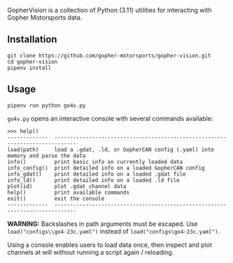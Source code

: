 GopherVision is a collection of Python (3.11) utilities for interacting with Gopher Motorsports data.

## Installation
```
git clone https://github.com/gopher-motorsports/gopher-vision.git
cd gopher-vision
pipenv install
```

## Usage
```
pipenv run python go4v.py
```

`go4v.py` opens an interactive console with several commands available:
```
>>> help()
-------------  -----------------------------------------------------------------------------
load(path)     load a .gdat, .ld, or GopherCAN config (.yaml) into memory and parse the data
info()         print basic info on currently loaded data
info_config()  print detailed info on a loaded GopherCAN config
info_gdat()    print detailed info on a loaded .gdat file
info_ld()      print detailed info on a loaded .ld file
plot(id)       plot .gdat channel data
help()         print available commands
exit()         exit the console
-------------  -----------------------------------------------------------------------------
```

**WARNING:** Backslashes in path arguments must be escaped. Use `load("configs\\go4-23c.yaml")` instead of `load("configs\go4-23c.yaml")`.

Using a console enables users to load data once, then inspect and plot channels at will without running a script again / reloading.